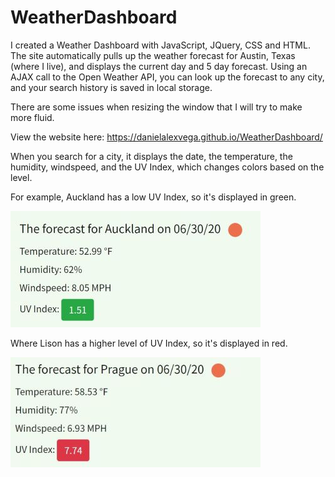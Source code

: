 # WeatherDashboard
I created a Weather Dashboard with JavaScript, JQuery, CSS and HTML. The site automatically pulls up the weather forecast for Austin, Texas (where I live), and displays the current day and 5 day forecast. Using an AJAX call to the Open Weather API, you can look up the forecast to any city, and your search history is saved in local storage. 

There are some issues when resizing the window that I will try to make more fluid. 

View the website here: https://danielalexvega.github.io/WeatherDashboard/

When you search for a city, it displays the date, the temperature, the humidity, windspeed, and the UV Index, which changes colors based on the level. 

For example, Auckland has a low UV Index, so it's displayed in green. 

![](AucklandGoodUVIndexSmall.JPG)

Where Lison has a higher level of UV Index, so it's displayed in red. 

![](PragueHighUVIndexSmall.JPG)
